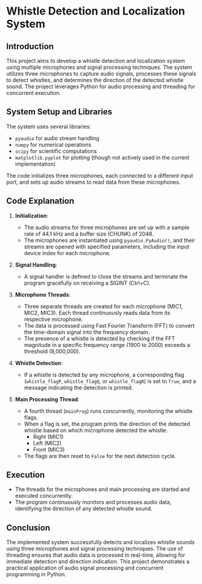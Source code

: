 # Whistle Detection and Localization System

## Introduction

This project aims to develop a whistle detection and localization system using multiple microphones and signal processing techniques. The system utilizes three microphones to capture audio signals, processes these signals to detect whistles, and determines the direction of the detected whistle sound. The project leverages Python for audio processing and threading for concurrent execution.

## System Setup and Libraries

The system uses several libraries:
- `pyaudio` for audio stream handling
- `numpy` for numerical operations
- `scipy` for scientific computations
- `matplotlib.pyplot` for plotting (though not actively used in the current implementation)

The code initializes three microphones, each connected to a different input port, and sets up audio streams to read data from these microphones.

## Code Explanation

1. **Initialization**: 
   - The audio streams for three microphones are set up with a sample rate of 44.1 kHz and a buffer size (CHUNK) of 2048.
   - The microphones are instantiated using `pyaudio.PyAudio()`, and their streams are opened with specified parameters, including the input device index for each microphone.

2. **Signal Handling**:
   - A signal handler is defined to close the streams and terminate the program gracefully on receiving a SIGINT (Ctrl+C).

3. **Microphone Threads**:
   - Three separate threads are created for each microphone (MIC1, MIC2, MIC3). Each thread continuously reads data from its respective microphone.
   - The data is processed using Fast Fourier Transform (FFT) to convert the time-domain signal into the frequency domain.
   - The presence of a whistle is detected by checking if the FFT magnitude in a specific frequency range (1900 to 2000) exceeds a threshold (8,000,000).

4. **Whistle Detection**:
   - If a whistle is detected by any microphone, a corresponding flag (`whistle_flagP`, `whistle_flagQ`, or `whistle_flagR`) is set to `True`, and a message indicating the detection is printed.

5. **Main Processing Thread**:
   - A fourth thread (`mainProg`) runs concurrently, monitoring the whistle flags.
   - When a flag is set, the program prints the direction of the detected whistle based on which microphone detected the whistle:
     - Right (MIC1)
     - Left (MIC2)
     - Front (MIC3)
   - The flags are then reset to `False` for the next detection cycle.

## Execution

- The threads for the microphones and main processing are started and executed concurrently.
- The program continuously monitors and processes audio data, identifying the direction of any detected whistle sound.

## Conclusion

The implemented system successfully detects and localizes whistle sounds using three microphones and signal processing techniques. The use of threading ensures that audio data is processed in real-time, allowing for immediate detection and direction indication. This project demonstrates a practical application of audio signal processing and concurrent programming in Python.
